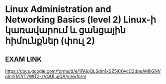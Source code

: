# Linux Administration and Networking Basics (level 2) Linux-ի կառավարում և ցանցային հիմունքներ (փուլ 2)

## EXAM LINK

https://docs.google.com/forms/d/e/1FAIpQLSdm1xSZ5iC0ycC2dpsAMliGNVpInrFM7rT2WlTz-zVQULujQA/viewform
